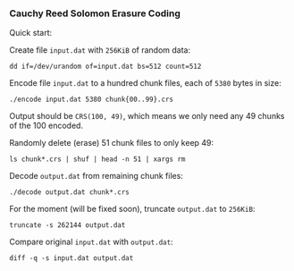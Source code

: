 
### Cauchy Reed Solomon Erasure Coding

Quick start:

Create file ```input.dat``` with ```256KiB``` of random data:

```
dd if=/dev/urandom of=input.dat bs=512 count=512
```

Encode file ```input.dat``` to a hundred chunk files, each of ```5380``` bytes in size:

```
./encode input.dat 5380 chunk{00..99}.crs
```

Output should be ```CRS(100, 49)```, which means we only need any 49 chunks of the 100 encoded.

Randomly delete (erase) 51 chunk files to only keep 49:

```
ls chunk*.crs | shuf | head -n 51 | xargs rm
```

Decode ```output.dat``` from remaining chunk files:

```
./decode output.dat chunk*.crs
```

For the moment (will be fixed soon), truncate ```output.dat``` to ```256KiB```:

```
truncate -s 262144 output.dat
```

Compare original ```input.dat``` with ```output.dat```:

```
diff -q -s input.dat output.dat
```

